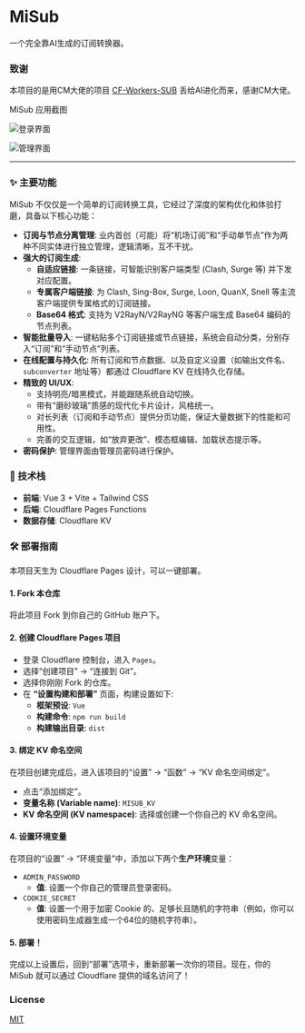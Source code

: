 # MiSub

一个完全靠AI生成的订阅转换器。

### 致谢
本项目的是用CM大佬的项目 [CF-Workers-SUB](https://github.com/cmliu/CF-Workers-SUB) 丢给AI进化而来，感谢CM大佬。

MiSub 应用截图

![登录界面](image-3.png)

![管理界面](image-4.png)

---

### ✨ 主要功能

MiSub 不仅仅是一个简单的订阅转换工具，它经过了深度的架构优化和体验打磨，具备以下核心功能：

* **订阅与节点分离管理**: 业内首创（可能）将“机场订阅”和“手动单节点”作为两种不同实体进行独立管理，逻辑清晰，互不干扰。
* **强大的订阅生成**:
    * **自适应链接**: 一条链接，可智能识别客户端类型 (Clash, Surge 等) 并下发对应配置。
    * **专属客户端链接**: 为 Clash, Sing-Box, Surge, Loon, QuanX, Snell 等主流客户端提供专属格式的订阅链接。
    * **Base64 格式**: 支持为 V2RayN/V2RayNG 等客户端生成 Base64 编码的节点列表。
* **智能批量导入**: 一键粘贴多个订阅链接或节点链接，系统会自动分类，分别存入“订阅”和“手动节点”列表。
* **在线配置与持久化**: 所有订阅和节点数据、以及自定义设置（如输出文件名、`subconverter` 地址等）都通过 Cloudflare KV 在线持久化存储。
* **精致的 UI/UX**:
    * 支持明亮/暗黑模式，并能跟随系统自动切换。
    * 带有“磨砂玻璃”质感的现代化卡片设计，风格统一。
    * 对长列表（订阅和手动节点）提供分页功能，保证大量数据下的性能和可用性。
    * 完善的交互逻辑，如“放弃更改”、模态框编辑、加载状态提示等。
* **密码保护**: 管理界面由管理员密码进行保护。

### 🚀 技术栈

* **前端**: Vue 3 + Vite + Tailwind CSS
* **后端**: Cloudflare Pages Functions
* **数据存储**: Cloudflare KV

### 🛠️ 部署指南

本项目天生为 Cloudflare Pages 设计，可以一键部署。

#### 1. Fork 本仓库
将此项目 Fork 到你自己的 GitHub 账户下。

#### 2. 创建 Cloudflare Pages 项目
* 登录 Cloudflare 控制台，进入 `Pages`。
* 选择“创建项目” -> “连接到 Git”。
* 选择你刚刚 Fork 的仓库。
* 在 **“设置构建和部署”** 页面，构建设置如下:
    * **框架预设**: `Vue`
    * **构建命令**: `npm run build`
    * **构建输出目录**: `dist`

#### 3. 绑定 KV 命名空间
在项目创建完成后，进入该项目的“设置” -> “函数” -> “KV 命名空间绑定”。
* 点击“添加绑定”。
* **变量名称 (Variable name)**: `MISUB_KV`
* **KV 命名空间 (KV namespace)**: 选择或创建一个你自己的 KV 命名空间。

#### 4. 设置环境变量
在项目的“设置” -> “环境变量”中，添加以下两个**生产环境**变量：
* `ADMIN_PASSWORD`
    * **值**: 设置一个你自己的管理员登录密码。
* `COOKIE_SECRET`
    * **值**: 设置一个用于加密 Cookie 的、足够长且随机的字符串（例如，你可以使用密码生成器生成一个64位的随机字符串）。

#### 5. 部署！
完成以上设置后，回到“部署”选项卡，重新部署一次你的项目。现在，你的 MiSub 就可以通过 Cloudflare 提供的域名访问了！

### License
[MIT](./LICENSE)